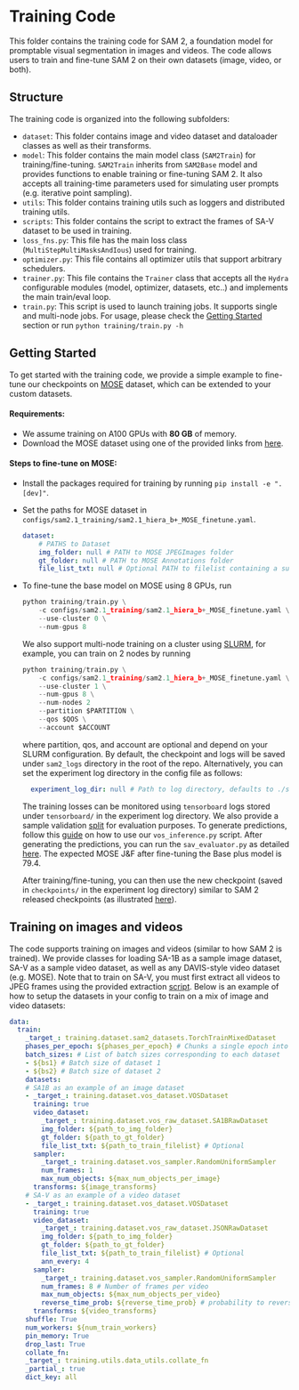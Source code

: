 # Training Code

This folder contains the training code for SAM 2, a foundation model for promptable visual segmentation in images and videos. 
The code allows users to train and fine-tune SAM 2 on their own datasets (image, video, or both).

## Structure

The training code is organized into the following subfolders:

* `dataset`: This folder contains image and video dataset and dataloader classes as well as their transforms.
* `model`: This folder contains the main model class (`SAM2Train`) for training/fine-tuning. `SAM2Train` inherits from `SAM2Base` model and provides functions to enable training or fine-tuning SAM 2. It also accepts all training-time parameters used for simulating user prompts (e.g. iterative point sampling).
* `utils`: This folder contains training utils such as loggers and distributed training utils.
* `scripts`: This folder contains the script to extract the frames of SA-V dataset to be used in training.
* `loss_fns.py`: This file has the main loss class (`MultiStepMultiMasksAndIous`) used for training.
* `optimizer.py`:  This file contains all optimizer utils that support arbitrary schedulers.
* `trainer.py`: This file contains the `Trainer` class that accepts all the `Hydra` configurable modules (model, optimizer, datasets, etc..) and implements the main train/eval loop.
* `train.py`: This script is used to launch training jobs. It supports single and multi-node jobs. For usage, please check the [Getting Started](README.md#getting-started) section or run `python training/train.py -h`

## Getting Started

To get started with the training code, we provide a simple example to fine-tune our checkpoints on [MOSE](https://henghuiding.github.io/MOSE/) dataset, which can be extended to your custom datasets.

#### Requirements:
- We assume training on A100 GPUs with **80 GB** of memory.
- Download the MOSE dataset using one of the provided links from [here](https://github.com/henghuiding/MOSE-api?tab=readme-ov-file#download).

#### Steps to fine-tune on MOSE:
- Install the packages required for training by running `pip install -e ".[dev]"`.
- Set the paths for MOSE dataset in `configs/sam2.1_training/sam2.1_hiera_b+_MOSE_finetune.yaml`.
    ```yaml
    dataset:
        # PATHS to Dataset
        img_folder: null # PATH to MOSE JPEGImages folder
        gt_folder: null # PATH to MOSE Annotations folder
        file_list_txt: null # Optional PATH to filelist containing a subset of videos to be used for training
    ```
- To fine-tune the base model on MOSE using 8 GPUs, run 

    ```python
    python training/train.py \
        -c configs/sam2.1_training/sam2.1_hiera_b+_MOSE_finetune.yaml \
        --use-cluster 0 \
        --num-gpus 8
    ```

    We also support multi-node training on a cluster using [SLURM](https://slurm.schedmd.com/documentation.html), for example, you can train on 2 nodes by running

    ```python
    python training/train.py \
        -c configs/sam2.1_training/sam2.1_hiera_b+_MOSE_finetune.yaml \
        --use-cluster 1 \
        --num-gpus 8 \
        --num-nodes 2
        --partition $PARTITION \
        --qos $QOS \
        --account $ACCOUNT
    ```
    where partition, qos, and account are optional and depend on your SLURM configuration.
    By default, the checkpoint and logs will be saved under `sam2_logs` directory in the root of the repo. Alternatively, you can set the experiment log directory in the config file as follows:
  
    ```yaml
      experiment_log_dir: null # Path to log directory, defaults to ./sam2_logs/${config_name}
    ```
    The training losses can be monitored using `tensorboard` logs stored under `tensorboard/` in the experiment log directory. We also provide a sample validation [split]( ../training/assets/MOSE_sample_val_list.txt) for evaluation purposes. To generate predictions, follow this [guide](../tools/README.md) on how to use our `vos_inference.py` script. After generating the predictions, you can run the `sav_evaluator.py` as detailed [here](../sav_dataset/README.md#sa-v-val-and-test-evaluation). The expected MOSE J&F after fine-tuning the Base plus model is 79.4.
    
    
    After training/fine-tuning, you can then use the new checkpoint (saved in `checkpoints/` in the experiment log directory) similar to SAM 2 released checkpoints (as illustrated [here](../README.md#image-prediction)).
## Training on images and videos
The code supports training on images and videos (similar to how SAM 2 is trained). We provide classes for loading SA-1B as a sample image dataset, SA-V as a sample video dataset, as well as any DAVIS-style video dataset (e.g. MOSE). Note that to train on SA-V, you must first extract all videos to JPEG frames using the provided extraction [script](./scripts/sav_frame_extraction_submitit.py). Below is an example of how to setup the datasets in your config to train on a mix of image and video datasets:

```yaml
data:
  train:
    _target_: training.dataset.sam2_datasets.TorchTrainMixedDataset 
    phases_per_epoch: ${phases_per_epoch} # Chunks a single epoch into smaller phases
    batch_sizes: # List of batch sizes corresponding to each dataset
    - ${bs1} # Batch size of dataset 1
    - ${bs2} # Batch size of dataset 2
    datasets:
    # SA1B as an example of an image dataset
    - _target_: training.dataset.vos_dataset.VOSDataset
      training: true
      video_dataset:
        _target_: training.dataset.vos_raw_dataset.SA1BRawDataset
        img_folder: ${path_to_img_folder}
        gt_folder: ${path_to_gt_folder}
        file_list_txt: ${path_to_train_filelist} # Optional
      sampler:
        _target_: training.dataset.vos_sampler.RandomUniformSampler
        num_frames: 1
        max_num_objects: ${max_num_objects_per_image}
      transforms: ${image_transforms}
    # SA-V as an example of a video dataset
    - _target_: training.dataset.vos_dataset.VOSDataset
      training: true
      video_dataset:
        _target_: training.dataset.vos_raw_dataset.JSONRawDataset
        img_folder: ${path_to_img_folder}
        gt_folder: ${path_to_gt_folder}
        file_list_txt: ${path_to_train_filelist} # Optional
        ann_every: 4
      sampler:
        _target_: training.dataset.vos_sampler.RandomUniformSampler
        num_frames: 8 # Number of frames per video
        max_num_objects: ${max_num_objects_per_video}
        reverse_time_prob: ${reverse_time_prob} # probability to reverse video
      transforms: ${video_transforms}
    shuffle: True
    num_workers: ${num_train_workers}
    pin_memory: True
    drop_last: True
    collate_fn:
    _target_: training.utils.data_utils.collate_fn
    _partial_: true
    dict_key: all
```
